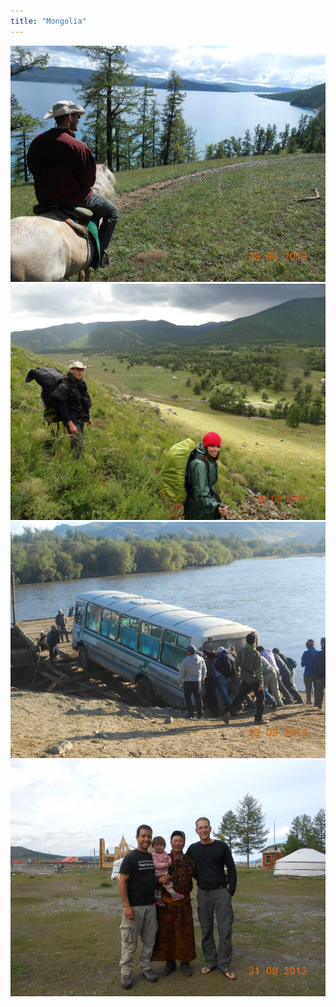 ```yaml
---
title: "Mongolia"
---
```


![Mongolia](assets/img/travel/proj-8/img1.jpg)
![Mongolia](assets/img/travel/proj-8/img2.jpg)
![Mongolia](assets/img/travel/proj-8/img3.jpg)
![Mongolia](assets/img/travel/proj-8/img4.jpg)